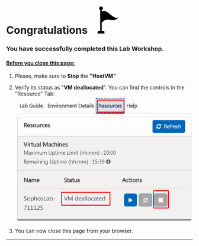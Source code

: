 
# **Congratulations** ![Milestone](JPG/milestone%2080.png) 

### You have successfully completed this Lab Workshop.

#### <u>Before you close this page:</u>  
1. Please, make sure to **Stop** the **"HostVM"** 
2. Verify its status as "**VM deallocated**".
You can find the controls in the "Resource" Tab:
![Deallocation](JPG/Deallocate%20the%20VM.png)

3. You can now close this page from your browser.

***
‌‌ 





